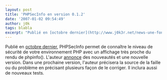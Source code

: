 ```yaml
---
layout: post
title: 'PHPSecInfo en version 0.1.2'
date: '2007-01-02 09:54:49'
author: j0k
tags: blabla
excerpt: "Publié en [octobre dernier](http://www.j0k3r.net/news-une-fonction-qui-rapporte-le-niveau-de-securite-de-php-1563.html), PHPSecInfo permet de connaître le niveau de sécurité de votre environnement PHP avec un affichage très proche du rendu de phpinfo().     \nL'auteur [annonce](http://phpsec.org/projects/phpsecinfo/CHANGELOG) des nouveautés et une      …"
---
```


Publié en [octobre dernier](http://www.j0k3r.net/news-une-fonction-qui-rapporte-le-niveau-de-securite-de-php-1563.html), PHPSecInfo permet de connaître le niveau de sécurité de votre environnement PHP avec un affichage très proche du rendu de phpinfo().
L'auteur [annonce](http://phpsec.org/projects/phpsecinfo/CHANGELOG) des nouveautés et une nouvelle version.   Dans une prochaine version, l'auteur précisera la source de la faille ou du problème en précisant plusieurs façon de le corriger. Il inclura aussi de nouveaux tests.
